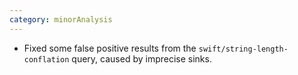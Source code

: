 ```yaml
---
category: minorAnalysis
---
```

* Fixed some false positive results from the `swift/string-length-conflation` query, caused by imprecise sinks.
